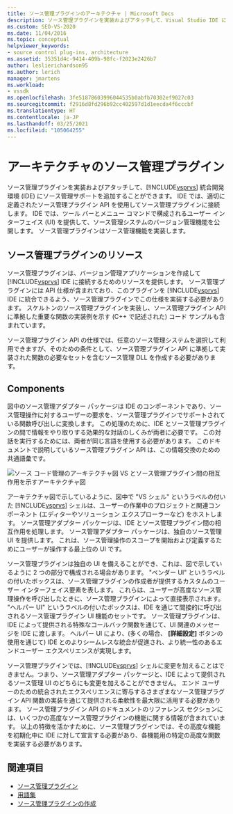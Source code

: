 ```yaml
---
title: ソース管理プラグインのアーキテクチャ | Microsoft Docs
description: ソース管理プラグインを実装およびアタッチして、Visual Studio IDE にソース管理サポートを追加する方法について説明します。
ms.custom: SEO-VS-2020
ms.date: 11/04/2016
ms.topic: conceptual
helpviewer_keywords:
- source control plug-ins, architecture
ms.assetid: 35351d4c-9414-409b-98fc-f2023e2426b7
author: leslierichardson95
ms.author: lerich
manager: jmartens
ms.workload:
- vssdk
ms.openlocfilehash: 3fe51878603996044535b0abfb70302ef9027c03
ms.sourcegitcommit: f2916d8fd296b92cc402597d1d1eecda4f6cccbf
ms.translationtype: HT
ms.contentlocale: ja-JP
ms.lasthandoff: 03/25/2021
ms.locfileid: "105064255"
---
```

# <a name="source-control-plug-in-architecture"></a>アーキテクチャのソース管理プラグイン
ソース管理プラグインを実装およびアタッチして、[!INCLUDE[vsprvs](../../code-quality/includes/vsprvs_md.md)] 統合開発環境 (IDE) にソース管理サポートを追加することができます。 IDE では、適切に定義されたソース管理プラグイン API を使用してソース管理プラグインに接続します。 IDE では、ツール バーとメニュー コマンドで構成されるユーザー インターフェイス (UI) を提供して、ソース管理システムのバージョン管理機能を公開します。 ソース管理プラグインはソース管理機能を実装します。

## <a name="source-control-plug-in-resources"></a>ソース管理プラグインのリソース
 ソース管理プラグインは、バージョン管理アプリケーションを作成して [!INCLUDE[vsprvs](../../code-quality/includes/vsprvs_md.md)] IDE に接続するためのリソースを提供します。 ソース管理プラグインには API 仕様が含まれており、このプラグインを [!INCLUDE[vsprvs](../../code-quality/includes/vsprvs_md.md)] IDE に統合できるよう、ソース管理プラグインでこの仕様を実装する必要があります。 スケルトンのソース管理プラグインを実装し、ソース管理プラグイン API に準拠した重要な関数の実装例を示す (C++ で記述された) コード サンプルも含まれています。

 ソース管理プラグイン API の仕様では、任意のソース管理システムを選択して利用できますが、そのための条件として、ソース管理プラグイン API に準拠して実装された関数の必要なセットを含むソース管理 DLL を作成する必要があります。

## <a name="components"></a>Components
 図中のソース管理アダプター パッケージは IDE のコンポーネントであり、ソース管理操作に対するユーザーの要求を、ソース管理プラグインでサポートされている関数呼び出しに変換します。 この処理のために、IDE とソース管理プラグインの間で情報をやり取りする効果的な対話のしくみが両者に必要です。 この対話を実行するためには、両者が同じ言語を使用する必要があります。 このドキュメントで説明しているソース管理プラグイン API は、この情報交換のための共通語彙です。

 ![ソース コード管理のアーキテクチャ図](../../extensibility/internals/media/vs_sccsdk_plug_in_arch.gif "vs_sccsdk_plug_in_arch") VS とソース管理プラグイン間の相互作用を示すアーキテクチャ図

 アーキテクチャ図で示しているように、図中で "VS シェル" というラベルの付いた [!INCLUDE[vsprvs](../../code-quality/includes/vsprvs_md.md)] シェルは、ユーザーの作業中のプロジェクトと関連コンポーネント (エディターやソリューション エクスプローラーなど) をホストします。 ソース管理アダプター パッケージは、IDE とソース管理プラグイン間の相互作用を処理します。 ソース管理アダプター パッケージは、独自のソース管理 UI を提供します。 これは、ソース管理操作のスコープを開始および定義するためにユーザーが操作する最上位の UI です。

 ソース管理プラグインは独自の UI を備えることができ、これは、図で示しているように 2 つの部分で構成される場合があります。 "ベンダー UI" というラベルの付いたボックスは、ソース管理プラグインの作成者が提供するカスタムのユーザー インターフェイス要素を表します。 これらは、ユーザーが高度なソース管理操作を呼び出したときに、ソース管理プラグインによって直接表示されます。 "ヘルパー UI" というラベルの付いたボックスは、IDE を通じて間接的に呼び出されるソース管理プラグイン UI 機能のセットです。 ソース管理プラグインは、IDE によって提供される特殊なコールバック関数を通じて、UI 関連のメッセージを IDE に渡します。 ヘルパー UI により、(多くの場合、 **[詳細設定]** ボタンの使用を通じて) IDE とのよりシームレスな統合が促進され、より統一性のあるエンドユーザー エクスペリエンスが実現します。

 ソース管理プラグインでは、[!INCLUDE[vsprvs](../../code-quality/includes/vsprvs_md.md)] シェルに変更を加えることはできません。つまり、ソース管理アダプター パッケージと、IDE によって提供されるソース管理 UI のどちらにも変更を加えることができません。 エンド ユーザーのための統合されたエクスペリエンスに寄与するさまざまなソース管理プラグイン API 関数の実装を通じて提供される柔軟性を最大限に活用する必要があります。 ソース管理プラグイン API のドキュメントのリファレンス セクションには、いくつかの高度なソース管理プラグインの機能に関する情報が含まれています。 以上の特徴を活かすために、ソース管理プラグインでは、その高度な機能を初期化中に IDE に対して宣言する必要があり、各機能用の特定の高度な関数を実装する必要があります。

## <a name="see-also"></a>関連項目
- [ソース管理プラグイン](../../extensibility/source-control-plug-ins.md)
- [用語集](../../extensibility/source-control-plug-in-glossary.md)
- [ソース管理プラグインの作成](../../extensibility/internals/creating-a-source-control-plug-in.md)
